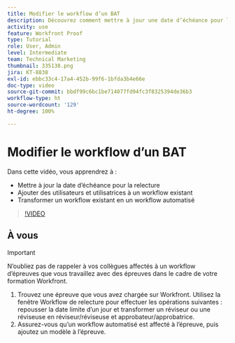 ```yaml
---
title: Modifier le workflow d’un BAT
description: Découvrez comment mettre à jour une date d’échéance pour la relecture, ajouter des utilisateurs et utilisatrices à un workflow existant et transformer un workflow existant en un workflow automatisé dans  [!DNL  Workfront].
activity: use
feature: Workfront Proof
type: Tutorial
role: User, Admin
level: Intermediate
team: Technical Marketing
thumbnail: 335138.png
jira: KT-8838
exl-id: ebbc33c4-17a4-452b-99f6-1bfda3b4e66e
doc-type: video
source-git-commit: bbdf99c6bc1be714077fd94fc3f8325394de36b3
workflow-type: ht
source-wordcount: '129'
ht-degree: 100%

---
```


# Modifier le workflow d’un BAT

Dans cette vidéo, vous apprendrez à :

* Mettre à jour la date d’échéance pour la relecture
* Ajouter des utilisateurs et utilisatrices à un workflow existant
* Transformer un workflow existant en un workflow automatisé

>[!VIDEO](https://video.tv.adobe.com/v/3445454/?quality=12&learn=on&enablevpops=1&captions=fre_fr)

## À vous

>[!IMPORTANT]
>
>N’oubliez pas de rappeler à vos collègues affectés à un workflow d’épreuves que vous travaillez avec des épreuves dans le cadre de votre formation Workfront.

1. Trouvez une épreuve que vous avez chargée sur Workfront. Utilisez la fenêtre Workflow de relecture pour effectuer les opérations suivantes : repousser la date limite d’un jour et transformer un réviseur ou une réviseuse en réviseur/réviseuse et approbateur/approbatrice.
1. Assurez-vous qu’un workflow automatisé est affecté à l’épreuve, puis ajoutez un modèle à l’épreuve.



<!--
## Learn more
* Add stages and users to an automated workflow on a proof
* Convert a basic workflow to an automated workflow on a proof
* Create or edit an automated workflow for an existing proof
* Edit proof stages and reviewers
-->
